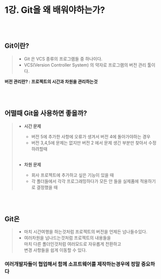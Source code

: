 # 1강. Git을 왜 배워야하는가?


&nbsp;    
&nbsp;


## Git이란?
> - Git 은 VCS 종류의 프로그램들 중 하나이다.   
> - VCS(Version Controller System) 의 약자로 프로그램의 버전 관리 툴이다.

 **버전 관리란? : 프로젝트의 시간과 차원을 관리하는것**   


&nbsp;    
&nbsp;
## 어떨때 Git을 사용하면 좋을까?
> - **시간 문제**
>    - 버전 5에 추가한 사항에 오류가 생겨서 버전 4에 돌아가야하는 경우
>    - 버전 3,4,5에 문제는 없지만 버전 2 에서 문제 생긴 부분만 찾아서 수정하려할때   
>   &nbsp;    
>
> - **차원 문제**
>   - 회사 프로젝트에 추가하고 싶은 기능이 있을 때
>   - 각 폴더들에서 각각 프로그래밍하다가 모든 안 들을 실제품에 적용하기로 결정했을 때
 

   



&nbsp;    
&nbsp;


## Git은
> - 마치 시간여행을 하는것처럼 프로젝트의 버전을 언제든 넘나들수있다.  
> - 여러차원을 넘나드는것처럼 프로젝트의 내용들을   
>    마치 다른 폴더인것처럼 여러모드로 자유롭게 전환하고   
>    변경 사항들을 쉽게 이동할 수 있다.


### 여러개발자들이 협업해서 함께 소프트웨어를 제작하는경우에 정말 중요하다

